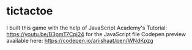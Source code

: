 # tictactoe

I built this game with the help of JavaScript Academy's Tutorial: https://youtu.be/B3pmT7Cpi24 for the JavaScript file
Codepen preview available here: https://codepen.io/ariishaat/pen/WNdKpzg
